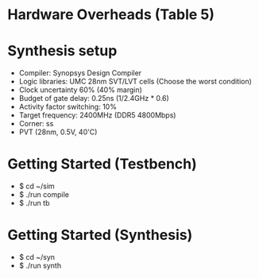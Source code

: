 # Hardware Overheads (Table 5)

# Synthesis setup
- Compiler: Synopsys Design Compiler
- Logic libraries: UMC 28nm SVT/LVT cells (Choose the worst condition) 
- Clock uncertainty 60% (40% margin)
- Budget of gate delay: 0.25ns (1/2.4GHz * 0.6)
- Activity factor switching: 10%
- Target frequency: 2400MHz (DDR5 4800Mbps)
- Corner: ss
- PVT (28nm, 0.5V, 40'C)

# Getting Started (Testbench)
- $ cd ~/sim
- $ ./run compile
- $ ./run tb

# Getting Started (Synthesis)
- $ cd ~/syn
- $ ./run synth
